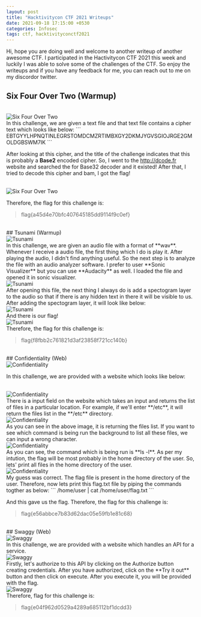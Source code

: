```yaml
---
layout: post
title: "Hacktivitycon CTF 2021 Writeups"
date: 2021-09-18 17:15:00 +0530
categories: Infosec
tags: ctf, hacktivityconctf2021
---
```


Hi, hope you are doing well and welcome to another writeup of another awesome CTF. I participated in the Hactivitycon CTF 2021 this week and luckily I was able to solve some of the challenges of the CTF. So enjoy the writeups and if you have any feedback for me, you can reach out to me on my discordor twitter.

## Six Four Over Two (Warmup)

<br>
<img src="/assets/images/hacktivitycon2021/sixfour1.png" alt="Six Four Over Two">

<br>
In this challenge, we are given a text file and that text file contains a cipher text which looks like below:
```
EBTGYYLHPNQTINLEGRSTOMDCMZRTIMBXGY2DKMJYGVSGIOJRGE2GMOLDGBSWM7IK
```

After looking at this cipher, and the title of the challenge indicates that this is probably a **Base2** encoded cipher. So, I went to the <http://dcode.fr> website and searched the for Base32 decoder and it existed! After that, I tried to decode this cipher and bam, I got the flag!

<br>
<img src="/assets/images/hacktivitycon2021/sixfour2.png" alt="Six Four Over Two">

Therefore, the flag for this challenge is:
<blockquote>
<p>flag{a45d4e70bfc407645185dd9114f9c0ef}</p>
</blockquote>

<br>
## Tsunami (Warmup)

<br>
<img src="/assets/images/hacktivitycon2021/tsunami1.png" alt="Tsunami">

<br>
In this challenge, we are given an audio file with a format of **wav**. Whenever I receive a audio file, the first thing which I do is play it. After playing the audio, I didn't find anything useful. So the next step is to analyze the file with an audio analyzer software. I prefer to user **Sonic Visualizer** but you can use **Audacity** as well. I loaded the file and opened it in sonic visualizer.

<br>
<img src="/assets/images/hacktivitycon2021/tsunami2.png" alt="Tsunami">

<br>
After opening this file, the next thing I always do is add a spectogram layer to the audio so that if there is any hidden text in there it will be visible to us. After adding the spectogram layer, it will look like below:

<br>
<img src="/assets/images/hacktivitycon2021/tsunami3.png" alt="Tsunami">

<br>
And there is our flag!

<br>
<img src="/assets/images/hacktivitycon2021/tsunami4.png" alt="Tsunami">

<br>
Therefore, the flag for this challenge is:
<blockquote>
<p>flag{f8fbb2c761821d3af23858f721cc140b}</p>
</blockquote>

<br>
## Confidentiality (Web)

<br>
<img src="/assets/images/hacktivitycon2021/confidentiality1.png" alt="Confidentiality">

In this challenge, we are provided with a website which looks like below:

<br>
<img src="/assets/images/hacktivitycon2021/confidentiality2.png" alt="Confidentiality">

<br>
There is a input field on the website which takes an input and returns the list of files in a particular location. For example, if we'll enter **/etc**, it will return the files list in the **/etc** directory.

<br>
<img src="/assets/images/hacktivitycon2021/confidentiality3.png" alt="Confidentiality">

<br>
As you can see in the above image, it is returning the files list. If you want to see which command is being run the background to list all these files, we can input a wrong character.

<br>
<img src="/assets/images/hacktivitycon2021/confidentiality4.png" alt="Confidentiality">

<br>
As you can see, the command which is being run is **ls -l**. As per my intution, the flag will be most probably in the home directory of the user. So, lets' print all files in the home directory of the user.

<br>
<img src="/assets/images/hacktivitycon2021/confidentiality5.png" alt="Confidentiality">

<br>
My guess was correct. The flag file is present in the home directory of the user. Therefore, now lets print this flag.txt file by piping the commands togther as below:
```
/home/user | cat /home/user/flag.txt
```

And this gave us the flag. Therefore, the flag for this challenge is:
<blockquote>
<p>flag{e56abbce7b83d62dac05e59fb1e81c68}</p>
</blockquote>

<br>
## Swaggy (Web)

<br>
<img src="/assets/images/hacktivitycon2021/swaggy1.png" alt="Swaggy">

<br>
In this challenge, we are provided with a website which handles an API for a service.

<br>
<img src="/assets/images/hacktivitycon2021/swaggy2.png" alt="Swaggy">

<br>
Firstly, let's authorize to this API by clicking on the Authorize button creating credentials. After you have authorized, click on the **Try it out** button and then click on execute. After you execute it, you will be provided with the flag.

<br>
<img src="/assets/images/hacktivitycon2021/swaggy3.png" alt="Swaggy">

<br>
Therefore, flag for this challenge is:
<blockquote>
<p>flag{e04f962d0529a4289a685112bf1dcdd3}</p>
</blockquote>




